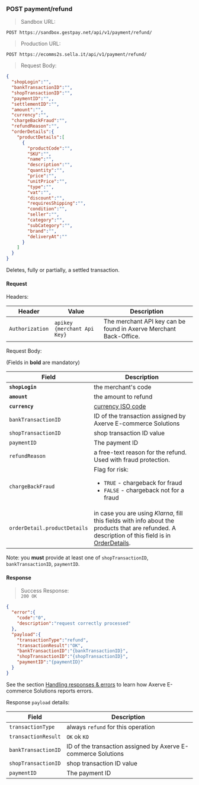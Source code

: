 ### POST payment/refund


> Sandbox URL:

```
POST https://sandbox.gestpay.net/api/v1/payment/refund/
```


> Production URL: 

```
POST https://ecomms2s.sella.it/api/v1/payment/refund/
```


> Request Body: 

```json
{
  "shopLogin":"",
  "bankTransactionID":"",
  "shopTransactionID":"",
  "paymentID":"",,
  "settlementID":"",
  "amount":"",
  "currency":"",
  "chargeBackFraud":"",
  "refundReason":"",
  "orderDetails":{
    "productDetails":[
      {
        "productCode":"",
        "SKU":"",
        "name":"",
        "description":"",
        "quantity":"",
        "price":"",
        "unitPrice":"",
        "type":"",
        "vat":"",
        "discount":"",
        "requiresShipping":"",
        "condition":"",
        "seller":"",
        "category":"",
        "subCategory":"",
        "brand":"",
        "deliveryAt":""
      }
    ]
  }
}
```

Deletes, fully or partially, a settled transaction. 

#### Request 

Headers: 

| Header          | Value                         | Description                                                        |
| --------------- | ----------------------------- | ------------------------------------------------------------------ |
| `Authorization` | `apikey {merchant Api Key}` | The merchant API key can be found in Axerve Merchant Back-Office. |

Request Body: 

(Fields in **bold** are mandatory)

| Field | Description 
| -------------- | -----------
| **`shopLogin`** | the merchant's code 
| **`amount`** | the amount to refund 
| **`currency`** | [currency ISO code](#currency-codes) 
| `bankTransactionID` | ID of the transaction assigned by Axerve E-commerce Solutions 
| `shopTransactionID` | shop transaction ID value 
| `paymentID`         | The payment ID 
| `refundReason` | a free-text reason for the refund. Used with fraud protection. 
| `chargeBackFraud` | Flag for risk: <ul><li>`TRUE` - chargeback for fraud</li><li>`FALSE` - chargeback not for a fraud</li></ul>
| `orderDetail.productDetails` | in case you are using _Klarna_, fill this fields with info about the products that are refunded. A description of this field is in [OrderDetails](#orderdetails). 

Note: you **must** provide at least one of `shopTransactionID`, `bankTransactionID`, `paymentID`.

#### Response 

> Success Response:<br>
> `200 OK`

```json
{
  "error":{  
    "code":"0",
    "description":"request correctly processed"
  },
  "payload":{
    "transactionType":"refund",
    "transactionResult":"OK",
    "bankTransactionID":"{bankTransactionID}",
    "shopTransactionID":"{shopTransactionID}",
    "paymentID":"{paymentID}"
  }
}
```

See the section [Handling responses & errors](#handling-responses-amp-errors) to learn how Axerve E-commerce Solutions reports errors.

Response `payload` details:


| Field          | Description 
| -------------- | -----------
| `transactionType` | always `refund` for this operation
| `transactionResult` | `OK` ok `KO`
| `bankTransactionID` | ID of the transaction assigned by Axerve E-commerce Solutions 
| `shopTransactionID` | shop transaction ID value 
| `paymentID`         | The payment ID 